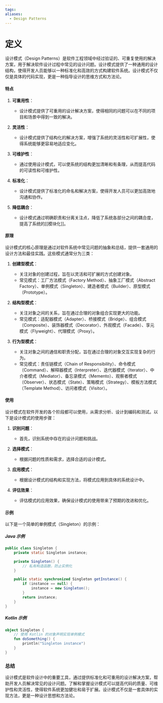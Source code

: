 ```yaml
---
tags: 
aliases:
  - Design Patterns
---
```


# 定义

设计模式（Design Patterns）是软件工程领域中经过验证的、可重复使用的解决方案，用于解决软件设计过程中常见的设计问题。设计模式提供了一种通用的设计结构，使得开发人员能够以一种标准化和高效的方式构建软件系统。设计模式不仅仅是具体的代码实现，更是一种指导设计的思维方式和方法论。

#### 特点

1. **可重用性**：
   - 设计模式提供了可重用的设计解决方案，使得相同的问题可以在不同的项目和场景中得到一致的解决。

2. **灵活性**：
   - 设计模式提供了结构化的解决方案，增强了系统的灵活性和可扩展性，使得系统能够更容易地适应变化。

3. **可维护性**：
   - 通过使用设计模式，可以使系统的结构更加清晰和有条理，从而提高代码的可读性和可维护性。

4. **标准化**：
   - 设计模式提供了标准化的命名和解决方案，使得开发人员可以更加高效地沟通和协作。

5. **降低耦合**：
   - 设计模式通过明确职责和分离关注点，降低了系统各部分之间的耦合度，提高了系统的[[模块化]]。

#### 原理

设计模式的核心原理是通过对软件系统中常见问题的抽象和总结，提供一套通用的设计方法和最佳实践。这些模式通常分为三类：

1. **创建型模式**：
   - 关注对象的创建过程，旨在以灵活和可扩展的方式创建对象。
   - 常见模式：工厂方法模式（Factory Method）、抽象工厂模式（Abstract Factory）、单例模式（Singleton）、建造者模式（Builder）、原型模式（Prototype）。

2. **结构型模式**：
   - 关注对象之间的关系，旨在通过合理的对象组合实现更大的功能。
   - 常见模式：适配器模式（Adapter）、桥接模式（Bridge）、组合模式（Composite）、装饰器模式（Decorator）、外观模式（Facade）、享元模式（Flyweight）、代理模式（Proxy）。

3. **行为型模式**：
   - 关注对象之间的通信和职责分配，旨在通过合理的对象交互实现复杂的行为。
   - 常见模式：责任链模式（Chain of Responsibility）、命令模式（Command）、解释器模式（Interpreter）、迭代器模式（Iterator）、中介者模式（Mediator）、备忘录模式（Memento）、观察者模式（Observer）、状态模式（State）、策略模式（Strategy）、模板方法模式（Template Method）、访问者模式（Visitor）。

#### 使用

设计模式在软件开发的各个阶段都可以使用，从需求分析、设计到编码和测试。以下是设计模式的使用步骤：

1. **识别问题**：
   - 首先，识别系统中存在的设计问题和挑战。

2. **选择模式**：
   - 根据问题的性质和需求，选择合适的设计模式。

3. **应用模式**：
   - 根据设计模式的结构和实现方法，将模式应用到具体的系统设计中。

4. **评估效果**：
   - 评估模式的应用效果，确保设计模式的使用带来了预期的改进和优化。

#### 示例

以下是一个简单的单例模式（Singleton）的示例：

##### Java 示例

```java
public class Singleton {
    private static Singleton instance;

    private Singleton() {
        // 私有构造函数，防止实例化
    }

    public static synchronized Singleton getInstance() {
        if (instance == null) {
            instance = new Singleton();
        }
        return instance;
    }
}
```

##### Kotlin 示例

```kotlin
object Singleton {
    // 使用 Kotlin 的对象声明实现单例模式
    fun doSomething() {
        println("Singleton instance")
    }
}
```

### 总结

设计模式是软件设计中的重要工具，通过提供标准化和可重用的设计解决方案，帮助开发人员解决常见的设计问题。了解和掌握设计模式可以提高代码的质量、可维护性和灵活性，使得软件系统更加健壮和易于扩展。设计模式不仅是一套具体的实现方法，更是一种设计思想和方法论。